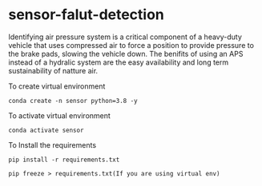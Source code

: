 # sensor-falut-detection
Identifying  air pressure system is a critical component of a heavy-duty vehicle that uses compressed air to force a position to provide pressure to the brake pads, slowing the vehicle down. The benifits of using an APS instead of a hydralic system are the easy availability and long term sustainability of natture air.

To create virtual environment
```
conda create -n sensor python=3.8 -y
```
To activate virtual environment
```
conda activate sensor
```
To Install the requirements
```
pip install -r requirements.txt

pip freeze > requirements.txt(If you are using virtual env)
```